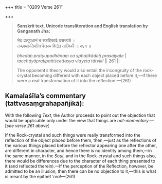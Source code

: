 +++
title = "0209 Verse 261"

+++
> **Sanskrit text, Unicode transliteration and English translation by Ganganath Jha:** 
>
> भेदः प्रत्युपधानं च स्फटिकादेः प्रसज्यते ।  
> तच्छायाप्रतिपत्तिश्चेत्तस्य विद्येत तात्विकी ॥ २६१ ॥ 
>
> *bhedaḥ pratyupadhānaṃ ca sphaṭikādeḥ prasajyate* \|  
> *tacchāyāpratipattiścettasya vidyeta tātvikī* \|\| 261 \|\| 
>
> The opponent’s theory would also entail the incongruity of the rock-crystal becoming different with each object placed before it,—if there were a real transformation of it into the reflection.—(261)



## Kamalaśīla’s commentary (tattvasaṃgrahapañjikā):

With the following *Text*, the Author proceeds to point out the objection that would be applicable only under the view that things are *not-momentary*:—[*see verse 261 above*]

If the Rock-crystal and such things were really transformed into the reflection of the object placed before them, then,—just as the reflections of the various things placed before the reflector appearing one after the other, are different in character, and hence there is no identity among them,—in the same manner, in the *Soul*, and in the Rock-crystal and such things also, there would be differences due to the character of each thing presented to it (and reflected therein).—If the perception of the Reflection, however, be admitted to be an illusion, then there can be no objection to it,—this is what is meant by the epithet ‘*real*—(261)


